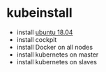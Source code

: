 # kubeinstall

* install [ubuntu 18.04](./docs/ubuntu.md)
* install cockpit
* install Docker on all nodes
* install kubernetes on master
* install kubernetes on slaves
